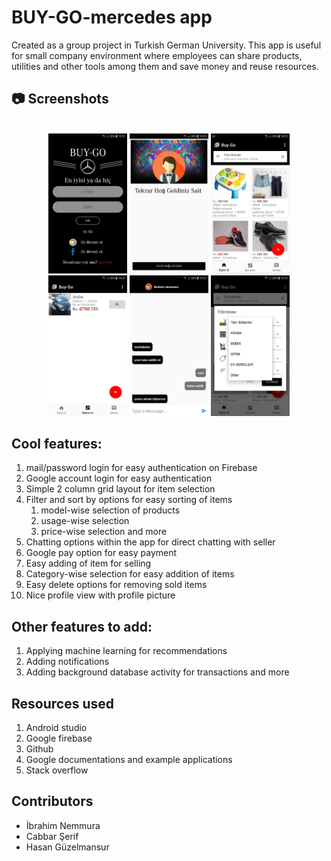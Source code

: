 # BUY-GO-mercedes app
Created as a group project in Turkish German University. This app is useful for small company environment where employees can share products, utilities and other tools among them and save money and reuse resources. 

## :camera: Screenshots

<p align="center">
  <br>
  <img src="https://github.com/ibrahim-nemmura/BUY-GO-mercedes/blob/master/screenshots/1.jpg" alt="SmartE-wallet" width="25%">
  <img src="https://github.com/ibrahim-nemmura/BUY-GO-mercedes/blob/master/screenshots/2.jpg" alt="SmartE-wallet" width="25%">
  <img src="https://github.com/ibrahim-nemmura/BUY-GO-mercedes/blob/master/screenshots/3.jpg" alt="SmartE-wallet" width="25%">
  <img src="https://github.com/ibrahim-nemmura/BUY-GO-mercedes/blob/master/screenshots/4.jpg" alt="SmartE-wallet" width="25%">
  <img src="https://github.com/ibrahim-nemmura/BUY-GO-mercedes/blob/master/screenshots/5.jpg" alt="SmartE-wallet" width="25%">
  <img src="https://github.com/ibrahim-nemmura/BUY-GO-mercedes/blob/master/screenshots/6.jpg" alt="SmartE-wallet" width="25%">
</p>

## Cool features:

1. mail/password login for easy authentication on Firebase
2. Google account login for easy authentication
3. Simple 2 column grid layout for item selection
4. Filter and sort by options for easy sorting of items
    1. model-wise selection of products
    2. usage-wise selection
    3. price-wise selection and more
5. Chatting options within the app for direct chatting with seller
6. Google pay option for easy payment
7. Easy adding of item for selling
8. Category-wise selection for easy addition of items
9. Easy delete options for removing sold items
10. Nice profile view with profile picture

## Other features to add:
1. Applying machine learning for recommendations
2. Adding notifications
3. Adding background database activity for transactions and more

## Resources used
1. Android studio
2. Google firebase
3. Github 
4. Google documentations and example applications
5. Stack overflow

## Contributors
- İbrahim Nemmura
- Cabbar Şerif
- Hasan Güzelmansur
